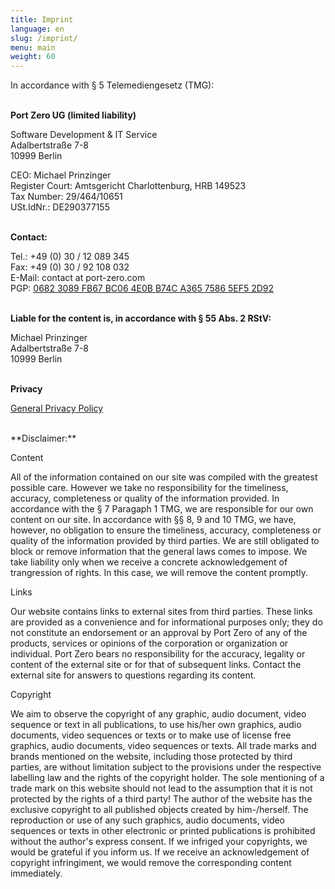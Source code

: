 ```yaml
---
title: Imprint
language: en
slug: /imprint/
menu: main
weight: 60
---
```


In accordance with § 5 Telemediengesetz (TMG):<br /><br />


**Port Zero UG (limited liability)**

Software Development & IT Service<br />
Adalbertstraße 7-8<br />
10999 Berlin<br />

CEO: Michael Prinzinger<br />
Register Court: Amtsgericht Charlottenburg, HRB 149523<br />
Tax Number: 29/464/10651<br />
USt.IdNr.: DE290377155<br /><br />

**Contact:**

Tel.: +49 (0) 30 / 12 089 345<br />
Fax: +49 (0) 30 / 92 108 032<br />
E-Mail: contact at port-zero.com<br />
PGP: [0682 3089 FB67 BC06 4E0B B74C A365 7586 5EF5 2D92](/pubkey.asc)
<br /><br />

**Liable for the content is, in accordance with § 55 Abs. 2 RStV:**

Michael Prinzinger<br />
Adalbertstraße 7-8<br />
10999 Berlin<br /><br />

**Privacy**

[General Privacy Policy](/privacypolicy/)

<br />
**Disclaimer:**

Content

All of the information contained on our site was compiled with the greatest possible care.
However we take no responsibility for the timeliness, accuracy, completeness or quality of the information provided.
In accordance with the § 7 Paragaph 1 TMG, we are responsible for our own content on our site.
In accordance with §§ 8, 9 and 10 TMG, we have, however, no obligation to ensure the timeliness, accuracy, completeness or quality of the information provided by third parties.
We are still obligated to block or remove information that the general laws comes to impose.
We take liability only when we receive a concrete acknowledgement of trangression of rights.
In this case, we will remove the content promptly.

Links

Our website contains links to external sites from third parties.
These links are provided as a convenience and for informational purposes only; they do not constitute an endorsement or an approval by Port Zero of any of the products, services or opinions of the corporation or organization or individual.
Port Zero bears no responsibility for the accuracy, legality or content of the external site or for that of subsequent links.
Contact the external site for answers to questions regarding its content.

Copyright

We aim to observe the copyright of any graphic, audio document, video sequence or text in all publications, to use his/her own graphics, audio documents, video sequences or texts or to make use of license free graphics, audio documents, video sequences or texts.
All trade marks and brands mentioned on the website, including those protected by third parties, are without limitation subject to the provisions under the respective labelling law and the rights of the copyright holder.
The sole mentioning of a trade mark on this website should not lead to the assumption that it is not protected by the rights of a third party!
The author of the website has the exclusive copyright to all published objects created by him-/herself.
The reproduction or use of any such graphics, audio documents, video sequences or texts in other electronic or printed publications is prohibited without the author's express consent.
If we infriged your copyrights, we would be grateful if you inform us.
If we receive an acknowledgement of copyright infringiment, we would remove the corresponding content immediately.
